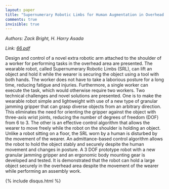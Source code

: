 ```yaml
---
layout: paper
title: "Supernumerary Robotic Limbs for Human Augmentation in Overhead Assembly Tasks"
comments: true
invisible: true
---
```


<p class="text-left"><i>Authors: Zack Bright, H. Harry Asada</i></p>
<p class="text-left"><i>Link: <a href="https://storage.googleapis.com/rss2017-papers/66.pdf">66.pdf</a></i></p>

Design and control of a novel extra robotic arm attached to the shoulder of a worker for performing tasks in the overhead area are presented. The wearable robot, called Supernumerary Robotic Limbs (SRL), can lift an object and hold it while the wearer is securing the object using a tool with both hands. The worker does not have to take a laborious posture for a long time, reducing fatigue and injuries. Furthermore, a single worker can execute the task, which would otherwise require two workers. Two technical challenges and novel solutions are presented. One is to make the wearable robot simple and lightweight with use of a new type of granular jamming gripper that can grasp diverse objects from an arbitrary direction. This eliminates the need for orienting the gripper against the object with three-axis wrist joints, reducing the number of degrees of freedom (DOF) from 6 to 3. The other is an effective control algorithm that allows the wearer to move freely while the robot on the shoulder is holding an object. Unlike a robot sitting on a floor, the SRL worn by a human is disturbed by the movement of the wearer. An admittance-based control algorithm allows the robot to hold the object stably and securely despite the human movement and changes in posture. A 3 DOF prototype robot with a new granular jamming gripper and an ergonomic body mounting gear is developed and tested. It is demonstrated that the robot can hold a large object securely in the overhead area despite the movement of the wearer while performing an assembly work. 

{% include disqus.html %}